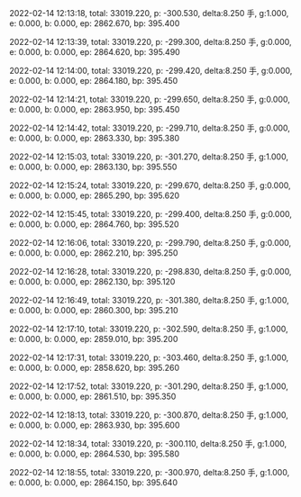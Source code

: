 2022-02-14 12:13:18, total: 33019.220, p: -300.530, delta:8.250 手, g:1.000, e: 0.000, b: 0.000, ep: 2862.670, bp: 395.400

2022-02-14 12:13:39, total: 33019.220, p: -299.300, delta:8.250 手, g:0.000, e: 0.000, b: 0.000, ep: 2864.620, bp: 395.490

2022-02-14 12:14:00, total: 33019.220, p: -299.420, delta:8.250 手, g:0.000, e: 0.000, b: 0.000, ep: 2864.180, bp: 395.450

2022-02-14 12:14:21, total: 33019.220, p: -299.650, delta:8.250 手, g:0.000, e: 0.000, b: 0.000, ep: 2863.950, bp: 395.450

2022-02-14 12:14:42, total: 33019.220, p: -299.710, delta:8.250 手, g:0.000, e: 0.000, b: 0.000, ep: 2863.330, bp: 395.380

2022-02-14 12:15:03, total: 33019.220, p: -301.270, delta:8.250 手, g:1.000, e: 0.000, b: 0.000, ep: 2863.130, bp: 395.550

2022-02-14 12:15:24, total: 33019.220, p: -299.670, delta:8.250 手, g:0.000, e: 0.000, b: 0.000, ep: 2865.290, bp: 395.620

2022-02-14 12:15:45, total: 33019.220, p: -299.400, delta:8.250 手, g:0.000, e: 0.000, b: 0.000, ep: 2864.760, bp: 395.520

2022-02-14 12:16:06, total: 33019.220, p: -299.790, delta:8.250 手, g:0.000, e: 0.000, b: 0.000, ep: 2862.210, bp: 395.250

2022-02-14 12:16:28, total: 33019.220, p: -298.830, delta:8.250 手, g:0.000, e: 0.000, b: 0.000, ep: 2862.130, bp: 395.120

2022-02-14 12:16:49, total: 33019.220, p: -301.380, delta:8.250 手, g:1.000, e: 0.000, b: 0.000, ep: 2860.300, bp: 395.210

2022-02-14 12:17:10, total: 33019.220, p: -302.590, delta:8.250 手, g:1.000, e: 0.000, b: 0.000, ep: 2859.010, bp: 395.200

2022-02-14 12:17:31, total: 33019.220, p: -303.460, delta:8.250 手, g:1.000, e: 0.000, b: 0.000, ep: 2858.620, bp: 395.260

2022-02-14 12:17:52, total: 33019.220, p: -301.290, delta:8.250 手, g:1.000, e: 0.000, b: 0.000, ep: 2861.510, bp: 395.350

2022-02-14 12:18:13, total: 33019.220, p: -300.870, delta:8.250 手, g:1.000, e: 0.000, b: 0.000, ep: 2863.930, bp: 395.600

2022-02-14 12:18:34, total: 33019.220, p: -300.110, delta:8.250 手, g:1.000, e: 0.000, b: 0.000, ep: 2864.530, bp: 395.580

2022-02-14 12:18:55, total: 33019.220, p: -300.970, delta:8.250 手, g:1.000, e: 0.000, b: 0.000, ep: 2864.150, bp: 395.640